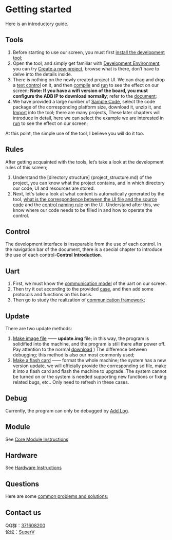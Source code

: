 # Getting started
Here is an introductory guide.

## Tools
1. Before starting to use our screen, you must first [install the development tool](download.md);
2. Open the tool, and simply get familiar with [Development Environment](flythings_ide_snapshot.md), you can try [Create a new project](new_flythings_project.md), browse what is there, don’t have to delve into the details inside.
3. There is nothing on the newly created project UI. We can drag and drop a [text control](textview.md) on it, and then [compile](how_to_compile_flythings.md) and [run](run_project.md) to see the effect on our screen; **Note: If you have a wifi version of the board, you must configure the ADB IP to download normally**; refer to the [document](run_project.md);
4. We have provided a large number of [Sample Code](demo_download.md), select the code package of the corresponding platform size, download it, unzip it, and [Import](import_project.md) into the tool; there are many projects, These later chapters will introduce in detail, here we can select the example we are interested in [run](run_project.md) to see the effect on our screen; <br/>

At this point, the simple use of the tool, I believe you will do it too.

## Rules
After getting acquainted with the tools, let’s take a look at the development rules of this screen; <br/>
1. Understand the [directory structure] (project_structure.md) of the project, you can know what the project contains, and in which directory our code, UI and resources are stored.
2. Next, let's take a look at what content is automatically generated by the tool, [what is the correspondence between the UI file and the source code](ftu_and_source_relationships.md) and the [control naming rule](named_rule.md) on the UI. Understand after this, we know where our code needs to be filled in and how to operate the control.

## Control
The development interface is inseparable from the use of each control. In the navigation bar of the document, there is a special chapter to introduce the use of each control-**Control Introduction**.

## Uart
1. First, we must know the [communication model](serial_introdoction.md) of the uart on our screen.
2. Then try it out according to the provided [case](serial_example.md), and then add some protocols and functions on this basis.
3. Then go to study the realization of [communication framework](serial_framework.md);

## Update
There are two update methods:
1. [Make image file](make_image.md) —— **update.img** file; in this way, the program is solidified into the machine, and the program is still there after power off. Pay attention to the normal [download](adb_debug.md) ) The difference between debugging; this method is also our most commonly used;
2. [Make a flash card](sd_boot.md) —— format the whole machine; the system has a new version update, we will officially provide the corresponding sd file, make it into a flash card and flash the machine to upgrade. The system cannot be turned on or the system is needed supporting new functions or fixing related bugs, etc.. Only need to refresh in these cases.

## Debug
Currently, the program can only be debugged by [Add Log](logcat.md).

## Module
See [Core Module Instructions](core_module.md)

## Hardware
See [Hardware Instructions](hardware.md)

## Questions
Here are some [common problems and solutions](problems.md);

## Contact us
QQ群：[371608200](//shang.qq.com/wpa/qunwpa?idkey=da6e12d1773a7e55295a0accd2a46ad51aece61657fe55a2f8277f4cd91dc56a)<br/>
论坛：[SuperV](http://bbs.zkswe.com/forum.php)